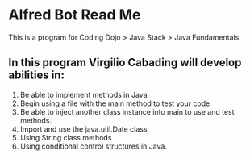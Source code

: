 # Alfred Bot Read Me

This is a program for Coding Dojo > Java Stack > Java Fundamentals.

## In this program Virgilio Cabading will develop abilities in:
1. Be able to implement methods in Java
2. Begin using a file with the main method to test your code
3. Be able to inject another class instance into main to use and test methods.
4. Import and use the java.util.Date class.
5. Using String class methods
6. Using conditional control structures in Java.